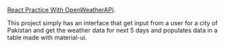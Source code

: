 [React Practice With OpenWeatherAPi](https://openweathermap.org/api).

This project simply has an interface that get input from a user for a city of Pakistan and get the weather data for next 5 days and populates data in a table made with material-ui.